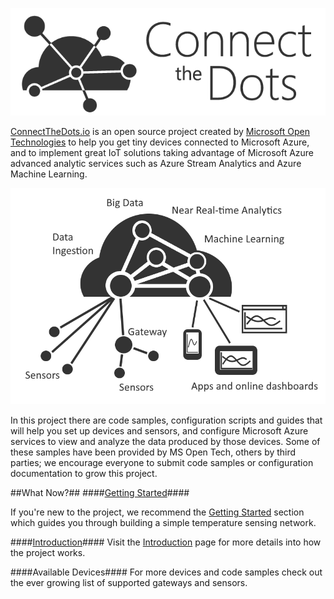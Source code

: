 ![](images/CTD-logo-v5-02.png)

[ConnectTheDots.io](http://connectthedots.io) is an open source project created by <a href="http://msopentech.com">Microsoft Open Technologies</a> to help you get tiny devices connected to Microsoft Azure, and to implement great IoT solutions taking advantage of Microsoft Azure advanced analytic services such as Azure Stream Analytics and Azure Machine Learning.

![](images/ConnectTheDots-architecture.png)


In this project there are code samples, configuration scripts and guides that will help you set up devices and sensors, and configure Microsoft Azure services to view and analyze the data produced by those devices. Some of these samples have been provided by MS Open Tech, others by third parties; we encourage everyone to submit code samples or configuration documentation to grow this project.


##What Now?##
####[Getting Started](GettingStarted.md)####

If you're new to the project, we recommend the [Getting Started](GettingStarted.md) section which guides you through building a simple temperature sensing network.  

####[Introduction](Introduction.md)####
Visit the [Introduction](Introduction.md) page for more details into how the project works.

####Available Devices####
For more devices and code samples check out the ever growing list of supported gateways and sensors.